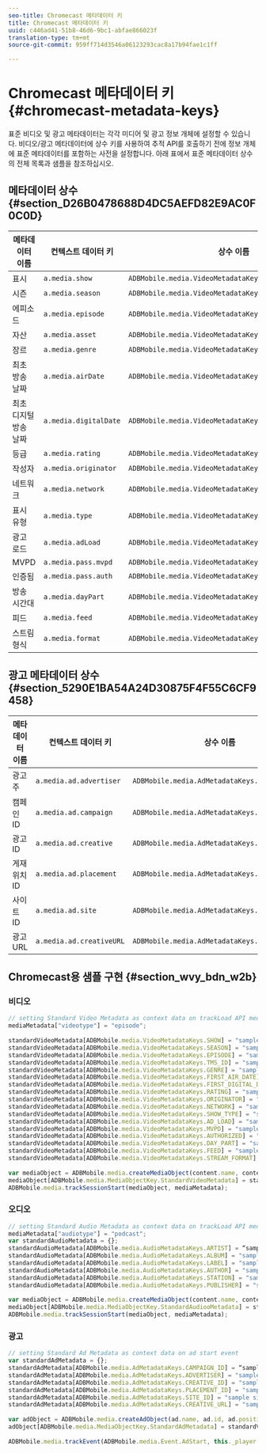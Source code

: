 ```yaml
---
seo-title: Chromecast 메타데이터 키
title: Chromecast 메타데이터 키
uuid: c446ad41-51b8-46d6-9bc1-abfae866023f
translation-type: tm+mt
source-git-commit: 959ff714d3546a06123293cac8a17b94fae1c1ff

---
```



# Chromecast 메타데이터 키{#chromecast-metadata-keys}

표준 비디오 및 광고 메타데이터는 각각 미디어 및 광고 정보 개체에 설정할 수 있습니다. 비디오/광고 메타데이터에 상수 키를 사용하여 추적 API를 호출하기 전에 정보 개체에 표준 메타데이터를 포함하는 사전을 설정합니다. 아래 표에서 표준 메타데이터 상수의 전체 목록과 샘플을 참조하십시오.

## 메타데이터 상수 {#section_D26B0478688D4DC5AEFD82E9AC0F0C0D}

| 메타데이터 이름 | 컨텍스트 데이터 키 | 상수 이름 |
| --- | --- | --- |
| 표시 | `a.media.show` | `ADBMobile.media.VideoMetadataKeys.SHOW` |
| 시즌 | `a.media.season` | `ADBMobile.media.VideoMetadataKeys.SEASON` |
| 에피소드 | `a.media.episode` | `ADBMobile.media.VideoMetadataKeys.EPISODE` |
| 자산 | `a.media.asset` | `ADBMobile.media.VideoMetadataKeys.TMS_ID` |
| 장르 | `a.media.genre` | `ADBMobile.media.VideoMetadataKeys.GENRE` |
| 최초 방송 날짜 | `a.media.airDate` | `ADBMobile.media.VideoMetadataKeys.FIRST_AIR_DATE` |
| 최초 디지털 방송 날짜 | `a.media.digitalDate` | `ADBMobile.media.VideoMetadataKeys.FIRST_DIGITAL_DATE` |
| 등급 | `a.media.rating` | `ADBMobile.media.VideoMetadataKeys.RATING` |
| 작성자 | `a.media.originator` | `ADBMobile.media.VideoMetadataKeys.ORIGINATOR` |
| 네트워크 | `a.media.network` | `ADBMobile.media.VideoMetadataKeys.NETWORK` |
| 표시 유형 | `a.media.type` | `ADBMobile.media.VideoMetadataKeys.SHOW_TYPE` |
| 광고 로드 | `a.media.adLoad` | `ADBMobile.media.VideoMetadataKeys.AD_LOAD` |
| MVPD | `a.media.pass.mvpd` | `ADBMobile.media.VideoMetadataKeys.MVPD` |
| 인증됨 | `a.media.pass.auth` | `ADBMobile.media.VideoMetadataKeys.AUTHORIZED` |
| 방송 시간대 | `a.media.dayPart` | `ADBMobile.media.VideoMetadataKeys.DAY_PART` |
| 피드 | `a.media.feed` | `ADBMobile.media.VideoMetadataKeys.FEED` |
| 스트림 형식 | `a.media.format` | `ADBMobile.media.VideoMetadataKeys.STREAM_FORMAT` |

## 광고 메타데이터 상수 {#section_5290E1BA54A24D30875F4F55C6CF9458}

| 메타데이터 이름 | 컨텍스트 데이터 키 | 상수 이름 |
| --- | --- | --- |
| 광고주 | `a.media.ad.advertiser` | `ADBMobile.media.AdMetadataKeys.ADVERTISER` |
| 캠페인 ID | `a.media.ad.campaign` | `ADBMobile.media.AdMetadataKeys.CAMPAIGN_ID` |
| 광고 ID | `a.media.ad.creative` | `ADBMobile.media.AdMetadataKeys.CREATIVE_ID` |
| 게재위치 ID | `a.media.ad.placement` | `ADBMobile.media.AdMetadataKeys.PLACEMENT_ID` |
| 사이트 ID | `a.media.ad.site` | `ADBMobile.media.AdMetadataKeys.SITE_ID` |
| 광고 URL | `a.media.ad.creativeURL` | `ADBMobile.media.AdMetadataKeys.CREATIVE_URL` |

## Chromecast용 샘플 구현 {#section_wvy_bdn_w2b}

### 비디오

```js
// setting Standard Video Metadata as context data on trackLoad API mediaContextData = { } 
mediaMetadata["videotype"] = "episode"; 
 
standardVideoMetadata[ADBMobile.media.VideoMetadataKeys.SHOW] = "sample show"; 
standardVideoMetadata[ADBMobile.media.VideoMetadataKeys.SEASON] = "sample season"; 
standardVideoMetadata[ADBMobile.media.VideoMetadataKeys.EPISODE] = "sample episode"; 
standardVideoMetadata[ADBMobile.media.VideoMetadataKeys.TMS_ID] = "sample tms_id"; 
standardVideoMetadata[ADBMobile.media.VideoMetadataKeys.GENRE] = "sample genre"; 
standardVideoMetadata[ADBMobile.media.VideoMetadataKeys.FIRST_AIR_DATE] = "sample first_air_date"; 
standardVideoMetadata[ADBMobile.media.VideoMetadataKeys.FIRST_DIGITAL_DATE] = "sample first_digital_date"; 
standardVideoMetadata[ADBMobile.media.VideoMetadataKeys.RATING] = "sample rating"; 
standardVideoMetadata[ADBMobile.media.VideoMetadataKeys.ORIGINATOR] = "sample originator"; 
standardVideoMetadata[ADBMobile.media.VideoMetadataKeys.NETWORK] = "sample network"; 
standardVideoMetadata[ADBMobile.media.VideoMetadataKeys.SHOW_TYPE] = "sample show type"; 
standardVideoMetadata[ADBMobile.media.VideoMetadataKeys.AD_LOAD] = "sample ad load"; 
standardVideoMetadata[ADBMobile.media.VideoMetadataKeys.MVPD] = "sample mvpd"; 
standardVideoMetadata[ADBMobile.media.VideoMetadataKeys.AUTHORIZED] = "sample authorized"; 
standardVideoMetadata[ADBMobile.media.VideoMetadataKeys.DAY_PART] = "sample day_part"; 
standardVideoMetadata[ADBMobile.media.VideoMetadataKeys.FEED] = "sample feed"; 
standardVideoMetadata[ADBMobile.media.VideoMetadataKeys.STREAM_FORMAT] = "sample format"; 
 
var mediaObject = ADBMobile.media.createMediaObject(content.name, content.id, content.length, content.streamType); 
mediaObject[ADBMobile.media.MediaObjectKey.StandardVideoMetadata] = standardVideoMetadata; 
ADBMobile.media.trackSessionStart(mediaObject, mediaMetadata); 
```

### 오디오

```js
// setting Standard Audio Metadata as context data on trackLoad API mediaContextData = { } 
mediaMetadata["audiotype"] = "podcast"; 
var standardAudioMetadata = {}; 
standardAudioMetadata[ADBMobile.media.AudioMetadataKeys.ARTIST] = “sample artist”; 
standardAudioMetadata[ADBMobile.media.AudioMetadataKeys.ALBUM] = "sample album" ; 
standardAudioMetadata[ADBMobile.media.AudioMetadataKeys.LABEL] = "sample label"; 
standardAudioMetadata[ADBMobile.media.AudioMetadataKeys.AUTHOR] = "sample author" ; 
standardAudioMetadata[ADBMobile.media.AudioMetadataKeys.STATION] = "sample station " ; 
standardAudioMetadata[ADBMobile.media.AudioMetadataKeys.PUBLISHER] = "sample publisher"; 
 
var mediaObject = ADBMobile.media.createMediaObject(content.name, content.id, content.length, content.streamType, content.mediaType); 
mediaObject[ADBMobile.media.MediaObjectKey.StandardAudiooMetadata] = standardAudiooMetadata; 
ADBMobile.media.trackSessionStart(mediaObject, mediaMetadata); 
```

### 광고

```js
// setting Standard Ad Metadata as context data on ad start event 
var standardAdMetadata = {}; 
standardAdMetadata[ADBMobile.media.AdMetadataKeys.CAMPAIGN_ID] = “sample campaign”; 
standardAdMetadata[ADBMobile.media.AdMetadataKeys.ADVERTISER] = "sample advertiser" ; 
standardAdMetadata[ADBMobile.media.AdMetadataKeys.CREATIVE_ID] = "sample creativeid"; 
standardAdMetadata[ADBMobile.media.AdMetadataKeys.PLACEMENT_ID] = "sample placement id" ; 
standardAdMetadata[ADBMobile.media.AdMetadataKeys.SITE_ID] = "sample site id" ; 
standardAdMetadata[ADBMobile.media.AdMetadataKeys.CREATIVE_URL] = "sample creative url"; 
 
var adObject = ADBMobile.media.createAdObject(ad.name, ad.id, ad.position, ad.length); 
adObject[ADBMobile.media.MediaObjectKey.StandardAdMetadata] = standardVideoMetadata; 
 
ADBMobile.media.trackEvent(ADBMobile.media.Event.AdStart, this._player.getAdInfo(), adContextData);
```

